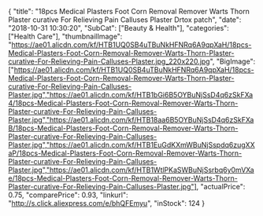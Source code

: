 {
	"title": "18pcs Medical Plasters Foot Corn Removal Remover Warts Thorn Plaster curative For Relieving Pain Calluses Plaster Drtox patch",
	"date": "2018-10-31 10:30:20",
	"SubCat": ["Beauty & Health"],
	"categories": ["Health Care"],
	"thumbnailImage": "https://ae01.alicdn.com/kf/HTB1UQ0SB4uTBuNkHFNRq6A9qpXaH/18pcs-Medical-Plasters-Foot-Corn-Removal-Remover-Warts-Thorn-Plaster-curative-For-Relieving-Pain-Calluses-Plaster.jpg_220x220.jpg",
	"BigImage": ["https://ae01.alicdn.com/kf/HTB1UQ0SB4uTBuNkHFNRq6A9qpXaH/18pcs-Medical-Plasters-Foot-Corn-Removal-Remover-Warts-Thorn-Plaster-curative-For-Relieving-Pain-Calluses-Plaster.jpg","https://ae01.alicdn.com/kf/HTB1bGi6B5OYBuNjSsD4q6zSkFXa4/18pcs-Medical-Plasters-Foot-Corn-Removal-Remover-Warts-Thorn-Plaster-curative-For-Relieving-Pain-Calluses-Plaster.jpg","https://ae01.alicdn.com/kf/HTB18aa6B5OYBuNjSsD4q6zSkFXaB/18pcs-Medical-Plasters-Foot-Corn-Removal-Remover-Warts-Thorn-Plaster-curative-For-Relieving-Pain-Calluses-Plaster.jpg","https://ae01.alicdn.com/kf/HTB1EuGdKXmWBuNjSspdq6zugXXaP/18pcs-Medical-Plasters-Foot-Corn-Removal-Remover-Warts-Thorn-Plaster-curative-For-Relieving-Pain-Calluses-Plaster.jpg","https://ae01.alicdn.com/kf/HTB1WtlPKaSWBuNjSsrbq6y0mVXae/18pcs-Medical-Plasters-Foot-Corn-Removal-Remover-Warts-Thorn-Plaster-curative-For-Relieving-Pain-Calluses-Plaster.jpg"],
	"actualPrice": 0.75,
	"comparePrice": 0.93,
	"linkurl": "http://s.click.aliexpress.com/e/bhQFEmyu",
	"inStock": 124
}
